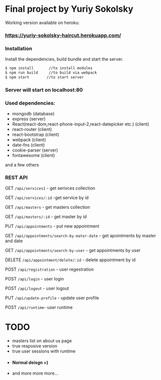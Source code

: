 # Final project by Yuriy Sokolsky
Working version available on heroku:
### https://yuriy-sokolsky-haircut.herokuapp.com/

### Installation

Install the dependencies, build bundle  and start the server.

```sh
$ npm install       //to install modules
$ npm run build     //to build via webpack
$ npm start        //to start server
```

### Server will start on localhost:80

### Used dependencies:
- mongodb  (database)
- express   (server)
- React(react-dom,react-phone-input-2,react-datepicker etc.) (client)
- react-router  (client)
- react-bootstrap   (client)
- webpack   (client)
- date-fns  (client)
- cookie-parser (server)
- fontawesome   (client)

and a few others

### REST API 

GET `/api/services1` - get serivces collection

GET `/api/services/:id` -get service by id

GET `/api/masters` -  get masters collection

GET `/api/masters/:id` - get master by id

PUT `/api/appointments`  - put new appointment

GET `/api/appointments/search-by-mater-date`  - get apointments by master and date

GET `/api/appointments/search-by-user` - get appointments by user 

DELETE `/api/appointment/delete/:id` - delete appointment by id

POST `/api/registration` - user regestration

POST `/api/login` - user login

POST `/api/logout` - user logout

PUT `/api/update-profile` - update user profile

POST `/api/runtime`- user runtime



# TODO

- masters list on about us page
- true resposive version
- true user sessions with runtime
- #### Normal deisgn =)
- and more more more...
